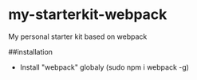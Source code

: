 # my-starterkit-webpack
My personal starter kit based on webpack

##installation
* Install "webpack" globaly (sudo npm i webpack -g)
